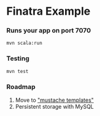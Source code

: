 # Finatra Example

### Runs your app on port 7070

    mvn scala:run

### Testing

    mvn test
    
    
### Roadmap
 1. Move to ["mustache templates"](https://github.com/spullara/mustache.java)
 2. Persistent storage with MySQL
